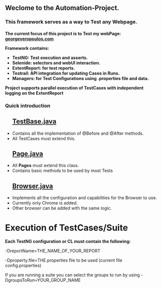 <h2>Weclome to the Automation-Project.</h2>
<h3>This framework serves as a way to Test any Webpage.</h3>
<h4>The current focus of this project is to Test my webPage: 
<a href="https://www.georgeveropoulos.com/" target="_blank">georgeveropoulos.com</a>
<p>Framework contains:</p>
<ul>
<li>TestNG: Test execution and asserts.</li>
<li>Selenide: selectors and webUI interaction.</li>
<li>ExtentReport: for test reports.</li>
<li>Testrail: API integration for updating Cases in Runs.</li>
<li>Managers: for Test Configurations using .properties file and data.</li>
</ul>

<p>Project supports parallel execution of TestCases with independent logging on the ExtentReport</p>

<h3>Quick introduction</h3>
<ul>
    <h2><a href="https://github.com/GeorgiosVeropoulos/Automation-Project/blob/main/src/test/java/com/example/testngparallel/testbase/TestBase.java" target="_blank">TestBase.java</a></h2>
    <li>Contains all the implementation of @Before and @After methods.</li>
    <li>All TestCases must extend this.</li>
</ul>
<ul>
    <h2><a href="https://github.com/GeorgiosVeropoulos/Automation-Project/blob/main/src/test/java/com/example/testngparallel/pages/page/Page.java" target="_blank">Page.java</a></h2>
    <li>All <b>Pages</b> must extend this class.</li>
    <li>Contains basic methods to be used by most Tests</li>
</ul>
<ul>
    <h2><a href="https://github.com/GeorgiosVeropoulos/Automation-Project/blob/main/src/main/java/browser/Browser.java" target="_blank">Browser.java</a></h2>
    <li>Implements all the configuration and capabilities for the Browser to use.</li>
    <li>Currently only Chrome is added.</li>
    <li>Other browser can be added with the same logic.</li>
</ul>


<h1>Execution of TestCases/Suite</h1>
<p><b>Each TestNG configuration or CL must contain the following:</b></p>
<p>-DreportName=THE_NAME_OF_YOUR_REPORT</p>
<p>-Dproperty.file=THE.properties file to be used (current file config.properties)</p>
<p>If you are running a suite you can select the groups to run by using -DgroupsToRun=YOUR_GROUP_NAME</p>












